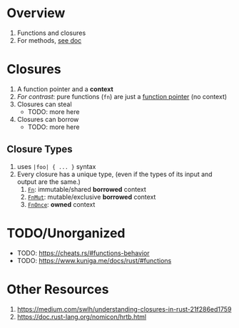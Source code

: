# Overview
1. Functions and closures
1. For methods, [see doc](./methods.md)


# Closures
1. A function pointer and a **context**
1. *For contrast*: pure functions (`fn`) are just a [function pointer](https://doc.rust-lang.org/std/primitive.fn.html) (no context)
1. Closures can steal
    - TODO: more here
1. Closures can borrow
    - TODO: more here

## Closure Types
1. uses `|foo| { ... }` syntax
1. Every closure has a unique type, (even if the types of its input and output are the same.)
    1. [`Fn`](https://doc.rust-lang.org/std/ops/trait.Fn.html): immutable/shared **borrowed** context
    1. [`FnMut`](https://doc.rust-lang.org/std/ops/trait.FnMut.html): mutable/exclusive **borrowed** context
    1. [`FnOnce`](https://doc.rust-lang.org/std/ops/trait.FnOnce.html): **owned** context


# TODO/Unorganized
- TODO: https://cheats.rs/#functions-behavior
- TODO: https://www.kuniga.me/docs/rust/#functions


# Other Resources
1. https://medium.com/swlh/understanding-closures-in-rust-21f286ed1759
1. https://doc.rust-lang.org/nomicon/hrtb.html
